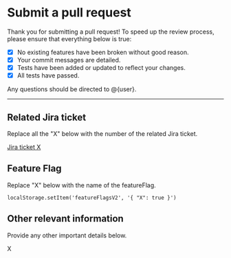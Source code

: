 # Submit a pull request

Thank you for submitting a pull request! To speed up the review process, please ensure that everything below
is true:

- [X] No existing features have been broken without good reason.
- [X] Your commit messages are detailed.
- [X] Tests have been added or updated to reflect your changes.
- [X] All tests have passed.

Any questions should be directed to @{user}.

---

## Related Jira ticket

Replace all the "X" below with the number of the related Jira ticket.

[Jira ticket X](https://jira-eng-rtp3.cisco.com/jira/browse/X)

## Feature Flag

Replace "X" below with the name of the featureFlag.

`localStorage.setItem('featureFlagsV2', '{ "X": true }')`

## Other relevant information

Provide any other important details below.

X
